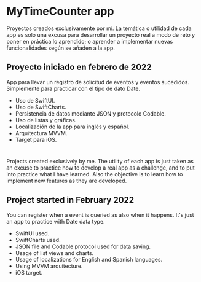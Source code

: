 # MyTimeCounter app

Proyectos creados exclusivamente por mí. La temática o utilidad de cada app es solo una excusa para desarrollar un proyecto real a modo de reto y poner en práctica lo aprendido; o aprender a implementar nuevas funcionalidades según se añaden a la app.

## Proyecto iniciado en febrero de 2022

App para llevar un registro de solicitud de eventos y eventos sucedidos. Simplemente para practicar con el tipo de dato Date.

* Uso de SwiftUI.
* Uso de SwiftCharts.
* Persistencia de datos mediante JSON y protocolo Codable.
* Uso de listas y gráficas.
* Localización de la app para inglés y español.
* Arquitectura MVVM.
* Target para iOS.

#
#

Projects created exclusively by me. The utility of each app is just taken as an excuse to practice how to develop a real app as a challenge, and to put into practice what I have learned. Also the objective is to learn how to implement new features as they are developed.

## Project started in February 2022

You can register when a event is queried as also when it happens. It's just an app to practice with Date data type.

* SwiftUI used.
* SwiftCharts used.
* JSON file and Codable protocol used for data saving.
* Usage of list views and charts.
* Usage of localizations for English and Spanish languages.
* Using MVVM arquitecture.
* iOS target.
